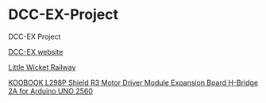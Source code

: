 # DCC-EX-Project
DCC-EX Project

[DCC-EX website](https://dcc-ex.com)

[Little Wicket Railway](https://www.youtube.com/watch?v=mYjLO4yM60E)

[KOOBOOK L298P Shield R3 Motor Driver Module Expansion Board H-Bridge 2A for Arduino UNO 2560](https://www.amazon.com/dp/B07Y1J34P3?ref=ppx_yo2ov_dt_b_fed_asin_title)
